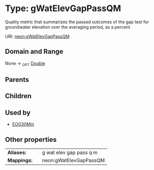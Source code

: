 
# Type: gWatElevGapPassQM


Quality metric that summarizes the passed outcomes of the gap test for groundwater elevation over the averaging period, as a percent

URI: [neon:gWatElevGapPassQM](https://data.neonscience.org/gWatElevGapPassQM)


## Domain and Range

None ->  <sub>OPT</sub> [Double](types/Double.md)

## Parents


## Children


## Used by

 * [EOG30Min](EOG30Min.md)

## Other properties

|  |  |  |
| --- | --- | --- |
| **Aliases:** | | g wat elev gap pass q m |
| **Mappings:** | | neon:gWatElevGapPassQM |

